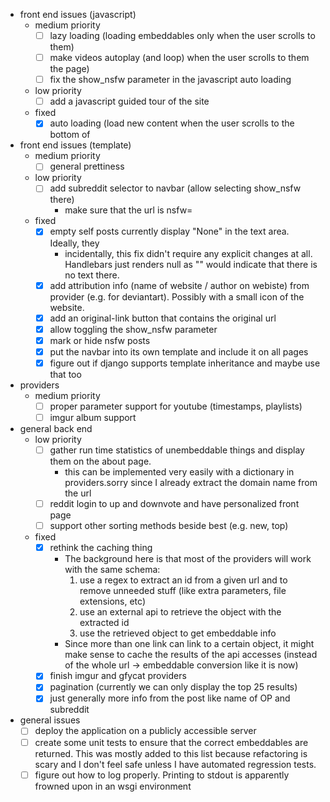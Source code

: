 - front end issues (javascript)
  - medium priority
    - [ ] lazy loading (loading embeddables only when the user scrolls to them)
    - [ ] make videos autoplay (and loop) when the user scrolls to them
      the page)
    - [ ] fix the show\_nsfw parameter in the javascript auto loading
  - low priority
    - [ ] add a javascript guided tour of the site
  - fixed
    - [x] auto loading (load new content when the user scrolls to the bottom of
- front end issues (template)
  - medium priority
    - [ ] general prettiness
  - low priority
    - [ ] add subreddit selector to navbar (allow selecting show\_nsfw there)
      - make sure that the url is nsfw=<eggplant emoji>
  - fixed
    - [x] empty self posts currently display "None" in the text area. Ideally, they
      - incidentally, this fix didn't require any explicit changes at all.
        Handlebars just renders null as ""
      would indicate that there is no text there.
    - [x] add attribution info (name of website / author on webiste) from
      provider (e.g. for deviantart). Possibly with a small icon of the website.
    - [x] add an original-link button that contains the original url
    - [x] allow toggling the show\_nsfw parameter
    - [x] mark or hide nsfw posts
    - [x] put the navbar into its own template and include it on all pages
    - [x] figure out if django supports template inheritance and maybe use that too
- providers
  - medium priority
    - [ ] proper parameter support for youtube (timestamps, playlists)
    - [ ] imgur album support
- general back end
  - low priority
    - [ ] gather run time statistics of unembeddable things and display them on
      the about page.
      - this can be implemented very easily with a dictionary in providers.sorry
        since I already extract the domain name from the url
    - [ ] reddit login to up and downvote and have personalized front page
    - [ ] support other sorting methods beside best (e.g. new, top)
  - fixed
    - [x] rethink the caching thing
      - The background here is that most of the providers will work with the same
        schema:
        1. use a regex to extract an id from a given url and to remove unneeded
           stuff (like extra parameters, file extensions, etc)
        2. use an external api to retrieve the object with the extracted id
        3. use the retrieved object to get embeddable info
      - Since more than one link can link to a certain object, it might make sense
        to cache the results of the api accesses (instead of the whole url ->
        embeddable conversion like it is now)
    - [x] finish imgur and gfycat providers
    - [x] pagination (currently we can only display the top 25 results)
    - [x] just generally more info from the post like name of OP and subreddit
- general issues
  - [ ] deploy the application on a publicly accessible server
  - [ ] create some unit tests to ensure that the correct embeddables are
    returned. This was mostly added to this list because refactoring is scary
    and I don't feel safe unless I have automated regression tests.
  - [ ] figure out how to log properly. Printing to stdout is apparently frowned
    upon in an wsgi environment
